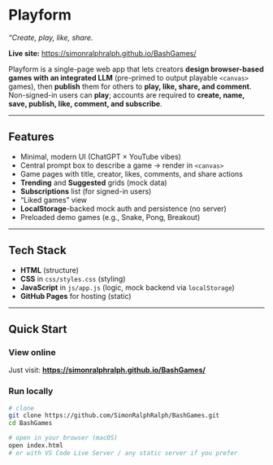 # Playform   
_“Create, play, like, share._

**Live site:** https://simonralphralph.github.io/BashGames/

Playform is a single-page web app that lets creators **design browser-based games with an integrated LLM** (pre-primed to output playable `<canvas>` games), then **publish** them for others to **play, like, share, and comment**.  
Non-signed-in users can **play**; accounts are required to **create, name, save, publish, like, comment, and subscribe**.

---

## Features
- Minimal, modern UI (ChatGPT × YouTube vibes)
- Central prompt box to describe a game → render in `<canvas>`
- Game pages with title, creator, likes, comments, and share actions
- **Trending** and **Suggested** grids (mock data)
- **Subscriptions** list (for signed-in users)
- “Liked games” view
- **LocalStorage**-backed mock auth and persistence (no server)
- Preloaded demo games (e.g., Snake, Pong, Breakout)

---

## Tech Stack
- **HTML** (structure)
- **CSS** in `css/styles.css` (styling)
- **JavaScript** in `js/app.js` (logic, mock backend via `localStorage`)
- **GitHub Pages** for hosting (static)

---

## Quick Start

### View online
Just visit: **https://simonralphralph.github.io/BashGames/**

### Run locally
```bash
# clone
git clone https://github.com/SimonRalphRalph/BashGames.git
cd BashGames

# open in your browser (macOS)
open index.html
# or with VS Code Live Server / any static server if you prefer